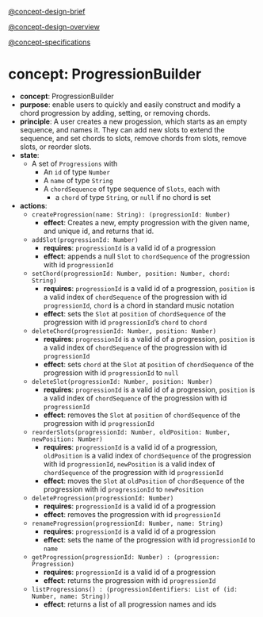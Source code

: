 [@concept-design-brief](../../background/concept-design-brief.md)

[@concept-design-overview](../../background/concept-design-overview.md)

[@concept-specifications](../../background/concept-specifications.md)

# concept: ProgressionBuilder
*   **concept**: ProgressionBuilder
*   **purpose**: enable users to quickly and easily construct and modify a chord progression by adding, setting, or removing chords.
*   **principle**: A user creates a new progession, which starts as an empty sequence, and names it. They can add new slots to extend the sequence, and set chords to slots, remove chords from slots, remove slots, or reorder slots.
*   **state**:
    *   A set of `Progressions` with
        *   An `id` of type `Number`
        *   A `name` of type `String`
        *   A `chordSequence` of type sequence of `Slots`, each with
            *   a `chord` of type `String`, or `null` if no chord is set
*   **actions**:
    *   `createProgression(name: String): (progressionId: Number)`
        *   **effect**: Creates a new, empty progression with the given name, and unique id, and returns that id.
    *   `addSlot(progressionId: Number)`
        *   **requires**: `progressionId` is a valid id of a progression
        *   **effect**: appends a null `Slot` to `chordSequence` of the progression with id `progressionId`
    *   `setChord(progressionId: Number, position: Number, chord: String)`
        *   **requires**: `progressionId` is a valid id of a progression, `position` is a valid index of `chordSequence` of the progression with id `progressionId`, `chord` is a chord in standard music notation
        *   **effect**: sets the `Slot` at `position` of `chordSequence` of the progression with id `progressionId`’s `chord` to `chord`
    *   `deleteChord(progressionId: Number, position: Number)`
        *   **requires**: `progressionId` is a valid id of a progression, `position` is a valid index of `chordSequence` of the progression with id `progressionId`
        *   **effect**: sets `chord` at the `Slot` at `position` of `chordSequence` of the progression with id `progressionId` to `null`
    *   `deleteSlot(progressionId: Number, position: Number)`
        *   **requires**: `progressionId` is a valid id of a progression, `position` is a valid index of `chordSequence` of the progression with id `progressionId`
        *   **effect**: removes the `Slot` at `position` of `chordSequence` of the progression with id `progressionId`
    *   `reorderSlots(progressionId: Number, oldPosition: Number, newPosition: Number)`
        *   **requires**: `progressionId` is a valid id of a progression, `oldPosition` is a valid index of `chordSequence` of the progression with id `progressionId`, `newPosition` is a valid index of `chordSequence` of the progression with id `progressionId`
        *   **effect**: moves the `Slot` at `oldPosition` of `chordSequence` of the progression with id `progressionId` to `newPosition`
    *   `deleteProgression(progressionId: Number)`
        *   **requires**: `progressionId` is a valid id of a progression
        *   **effect**: removes the progression with id `progressionId`
    *   `renameProgression(progressionId: Number, name: String)`
        *   **requires**: `progressionId` is a valid id of a progression
        *   **effect**: sets the name of the progression with id `progressionId` to `name`
    *   `getProgression(progressionId: Number) : (progression: Progression)`
        *   **requires**: `progressionId` is a valid id of a progression
        *   **effect**: returns the progression with id `progressionId`
    *   `listProgressions() : (progressionIdentifiers: List of (id: Number, name: String))`
        *   **effect**: returns a list of all progression names and ids